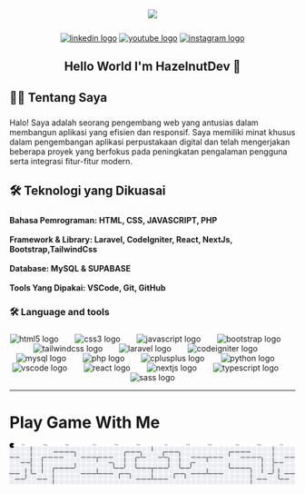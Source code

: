 <div align="center">
  <img height="150" src="https://media.giphy.com/media/M9gbBd9nbDrOTu1Mqx/giphy.gif"  />
</div>

###

<div align="center">
  <a href="https://www.linkedin.com/in/akhbar-hidayat-a21924369?utm_source=share&utm_campaign=share_via&utm_content=profile&utm_medium=android_app "><img src="https://img.shields.io/static/v1?message=LinkedIn&logo=linkedin&label=&color=0077B5&logoColor=white&labelColor=&style=for-the-badge" height="25" alt="linkedin logo"  /></a>
  <a href="https://www.youtube.com/@HazelnutDev"><img src="https://img.shields.io/static/v1?message=Youtube&logo=youtube&label=&color=FF0000&logoColor=white&labelColor=&style=for-the-badge" height="25" alt="youtube logo"  /></a>
  <a href="https://www.instagram.com/akbardirgantara21?utm_source=qr&igsh=M3lvenV3cnZ3Zmpl"><img src="https://img.shields.io/static/v1?message=instagram&logo=instagram&label=&color=d62976&logoColor=white&labelColor=&style=for-the-badge" height="25" alt="instagram logo"/></a>
</div>

###

<h2 align="center">Hello World I'm HazelnutDev 🙌</h2>

###

<h2 align="left">👩‍💻 Tentang Saya</h2>

###

<p align="left">Halo! Saya adalah seorang pengembang web yang antusias dalam membangun aplikasi yang efisien dan responsif. Saya memiliki minat khusus dalam pengembangan aplikasi perpustakaan digital dan telah mengerjakan beberapa proyek yang berfokus pada peningkatan pengalaman pengguna serta integrasi fitur-fitur modern.</p>

###

<h2 align="left">🛠️ Teknologi yang Dikuasai</h2>

###

<h4 align="left">Bahasa Pemrograman: HTML, CSS, JAVASCRIPT, PHP<br><br>Framework & Library: Laravel, CodeIgniter, React, NextJs, Bootstrap,TailwindCss<br><br>Database: MySQL & SUPABASE<br><br>Tools Yang Dipakai: VSCode, Git, GitHub</h4>

###

<h3 align="left">🛠 Language and tools</h3>

###

<div align="center">
  <img src="https://cdn.jsdelivr.net/gh/devicons/devicon/icons/html5/html5-original.svg" height="40" alt="html5 logo"  />
  <img width="21" />
  <img src="https://cdn.jsdelivr.net/gh/devicons/devicon/icons/css3/css3-original.svg" height="40" alt="css3 logo"  />
  <img width="21" />
  <img src="https://cdn.jsdelivr.net/gh/devicons/devicon/icons/javascript/javascript-original.svg" height="40" alt="javascript logo"  />
  <img width="21" />
  <img src="https://cdn.jsdelivr.net/gh/devicons/devicon/icons/bootstrap/bootstrap-original.svg" height="40" alt="bootstrap logo"  />
  <img width="21" />
  <img src="https://cdn.jsdelivr.net/gh/devicons/devicon/icons/tailwindcss/tailwindcss-original-wordmark.svg" height="40" alt="tailwindcss logo"  />
  <img width="21" />
  <img src="https://cdn.jsdelivr.net/gh/devicons/devicon/icons/laravel/laravel-original.svg" height="40" alt="laravel logo"  />
  <img width="21" />
  <img src="https://cdn.jsdelivr.net/gh/devicons/devicon/icons/codeigniter/codeigniter-plain.svg" height="40" alt="codeigniter logo"  />
  <img width="21" />
  <img src="https://cdn.jsdelivr.net/gh/devicons/devicon/icons/mysql/mysql-original.svg" height="40" alt="mysql logo"  />
  <img width="21" />
  <img src="https://cdn.jsdelivr.net/gh/devicons/devicon/icons/php/php-original.svg" height="40" alt="php logo"  />
  <img width="21" />
  <img src="https://cdn.jsdelivr.net/gh/devicons/devicon/icons/cplusplus/cplusplus-original.svg" height="40" alt="cplusplus logo"  />
  <img width="21" />
  <img src="https://cdn.jsdelivr.net/gh/devicons/devicon/icons/python/python-original.svg" height="40" alt="python logo"  />
  <img width="21" />
  <img src="https://cdn.jsdelivr.net/gh/devicons/devicon/icons/vscode/vscode-original.svg" height="40" alt="vscode logo"  />
  <img width="21" />
  <img src="https://cdn.jsdelivr.net/gh/devicons/devicon/icons/react/react-original.svg" height="40" alt="react logo"  />
  <img width="21" />
  <img src="https://cdn.jsdelivr.net/gh/devicons/devicon/icons/nextjs/nextjs-original.svg" height="40" alt="nextjs logo"  />
  <img width="21" />
  <img src="https://cdn.jsdelivr.net/gh/devicons/devicon/icons/typescript/typescript-original.svg" height="40" alt="typescript logo"  />
  <img width="21" />
  <img src="https://cdn.jsdelivr.net/gh/devicons/devicon/icons/sass/sass-original.svg" height="40" alt="sass logo"  />
</div>

---

# Play Game With Me

<picture>
  <source media="(prefers-color-scheme: dark)" srcset="https://raw.githubusercontent.com/HazelnutDev/HazelnutDev/output/pacman-contribution-graph-dark.svg">
  <source media="(prefers-color-scheme: light)" srcset="https://raw.githubusercontent.com/HazelnutDev/HazelnutDev/output/pacman-contribution-graph.svg">
  <img alt="pacman contribution graph" src="https://raw.githubusercontent.com/HazelnutDev/HazelnutDev/output/pacman-contribution-graph.svg">
</picture>

###

